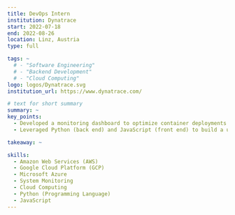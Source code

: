 ```yaml
---
title: DevOps Intern
institution: Dynatrace
start: 2022-07-18
end: 2022-08-26
location: Linz, Austria
type: full

tags: ~
  # - "Software Engineering"
  # - "Backend Development"
  # - "Cloud Computing"
logo: logos/Dynatrace.svg
institution_url: https://www.dynatrace.com/

# text for short summary
summary: ~
key_points: 
  - Developed a monitoring dashboard to optimize container deployments on GCE, Azure, and AWS.
  - Leveraged Python (back end) and JavaScript (front end) to build a user-friendly interface for production.

takeaway: ~

skills: 
  - Amazon Web Services (AWS)
  - Google Cloud Platform (GCP)
  - Microsoft Azure
  - System Monitoring
  - Cloud Computing
  - Python (Programming Language)
  - JavaScript
---
```

